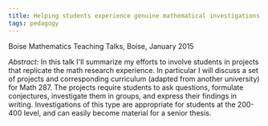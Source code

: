 ```yaml
---
title: Helping students experience genuine mathematical investigations
tags: pedagogy
---
```


Boise Mathematics Teaching Talks, Boise, January 2015<!--more-->

*Abstract*: In this talk I'll summarize my efforts to involve students in projects that replicate the math research experience. In particular I will discuss a set of projects and corresponding curriculum (adapted from another university) for Math 287. The projects require students to ask questions, formulate conjectures, investigate them in groups, and express their findings in writing. Investigations of this type are appropriate for students at the 200-400 level, and can easily become material for a senior thesis.
